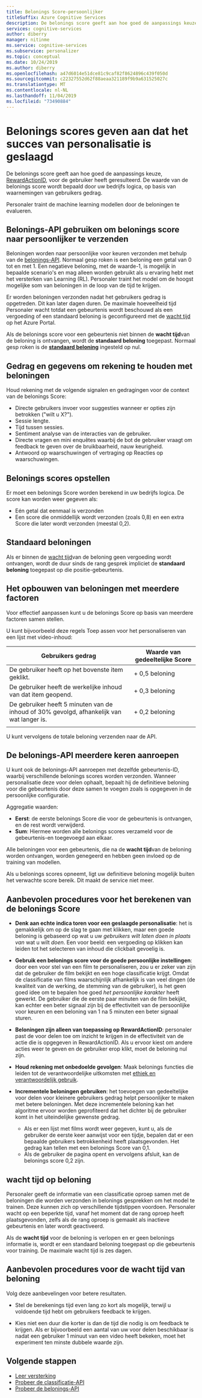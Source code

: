 ```yaml
---
title: Belonings Score-persoonlijker
titleSuffix: Azure Cognitive Services
description: De belonings score geeft aan hoe goed de aanpassings keuze, RewardActionID, voor de gebruiker heeft geresulteerd. De waarde van de belonings score wordt bepaald door uw bedrijfs logica, op basis van waarnemingen van gebruikers gedrag. Personaler traint de machine learning modellen door de beloningen te evalueren.
services: cognitive-services
author: diberry
manager: nitinme
ms.service: cognitive-services
ms.subservice: personalizer
ms.topic: conceptual
ms.date: 10/24/2019
ms.author: diberry
ms.openlocfilehash: a47d6014e51dce81c9caf82f8624896c439f050d
ms.sourcegitcommit: c22327552d62f88aeaa321189f9b9a631525027c
ms.translationtype: MT
ms.contentlocale: nl-NL
ms.lasthandoff: 11/04/2019
ms.locfileid: "73490884"
---
```

# <a name="reward-scores-indicate-success-of-personalization"></a>Belonings scores geven aan dat het succes van personalisatie is geslaagd

De belonings score geeft aan hoe goed de aanpassings keuze, [RewardActionID](https://docs.microsoft.com/rest/api/cognitiveservices/personalizer/rank/rank#response), voor de gebruiker heeft geresulteerd. De waarde van de belonings score wordt bepaald door uw bedrijfs logica, op basis van waarnemingen van gebruikers gedrag.

Personaler traint de machine learning modellen door de beloningen te evalueren. 

## <a name="use-reward-api-to-send-reward-score-to-personalizer"></a>Belonings-API gebruiken om belonings score naar persoonlijker te verzenden

Beloningen worden naar persoonlijke voor keuren verzonden met behulp van de [belonings-API](https://docs.microsoft.com/rest/api/cognitiveservices/personalizer/events/reward). Normaal gesp roken is een beloning een getal van 0 tot en met 1. Een negatieve beloning, met de waarde-1, is mogelijk in bepaalde scenario's en mag alleen worden gebruikt als u ervaring hebt met het versterken van Learning (RL). Personaler traint het model om de hoogst mogelijke som van beloningen in de loop van de tijd te krijgen.

Er worden beloningen verzonden nadat het gebruikers gedrag is opgetreden. Dit kan later dagen duren. De maximale hoeveelheid tijd Personaler wacht totdat een gebeurtenis wordt beschouwd als een vergoeding of een standaard beloning is geconfigureerd met de [wacht tijd](#reward-wait-time) op het Azure Portal.

Als de belonings score voor een gebeurtenis niet binnen de **wacht tijd**van de beloning is ontvangen, wordt de **standaard beloning** toegepast. Normaal gesp roken is de **[standaard beloning](how-to-settings.md#configure-reward-settings-for-the-feedback-loop-based-on-use-case)** ingesteld op nul.


## <a name="behaviors-and-data-to-consider-for-rewards"></a>Gedrag en gegevens om rekening te houden met beloningen

Houd rekening met de volgende signalen en gedragingen voor de context van de belonings Score:

* Directe gebruikers invoer voor suggesties wanneer er opties zijn betrokken ("wilt u X?").
* Sessie lengte.
* Tijd tussen sessies.
* Sentiment analyse van de interacties van de gebruiker.
* Directe vragen en mini enquêtes waarbij de bot de gebruiker vraagt om feedback te geven over de bruikbaarheid, nauw keurigheid.
* Antwoord op waarschuwingen of vertraging op Reacties op waarschuwingen.

## <a name="composing-reward-scores"></a>Belonings scores opstellen

Er moet een belonings Score worden berekend in uw bedrijfs logica. De score kan worden weer gegeven als:

* Eén getal dat eenmaal is verzonden 
* Een score die onmiddellijk wordt verzonden (zoals 0,8) en een extra Score die later wordt verzonden (meestal 0,2).

## <a name="default-rewards"></a>Standaard beloningen

Als er binnen de [wacht tijd](#reward-wait-time)van de beloning geen vergoeding wordt ontvangen, wordt de duur sinds de rang gesprek impliciet de **standaard beloning** toegepast op die positie-gebeurtenis.

## <a name="building-up-rewards-with-multiple-factors"></a>Het opbouwen van beloningen met meerdere factoren  

Voor effectief aanpassen kunt u de belonings Score op basis van meerdere factoren samen stellen. 

U kunt bijvoorbeeld deze regels Toep assen voor het personaliseren van een lijst met video-inhoud:

|Gebruikers gedrag|Waarde van gedeeltelijke Score|
|--|--|
|De gebruiker heeft op het bovenste item geklikt.|\+ 0,5 beloning|
|De gebruiker heeft de werkelijke inhoud van dat item geopend.|\+ 0,3 beloning|
|De gebruiker heeft 5 minuten van de inhoud of 30% gevolgd, afhankelijk van wat langer is.|\+ 0,2 beloning|
|||

U kunt vervolgens de totale beloning verzenden naar de API.

## <a name="calling-the-reward-api-multiple-times"></a>De belonings-API meerdere keren aanroepen

U kunt ook de belonings-API aanroepen met dezelfde gebeurtenis-ID, waarbij verschillende belonings scores worden verzonden. Wanneer personalisatie deze voor delen ophaalt, bepaalt hij de definitieve beloning voor die gebeurtenis door deze samen te voegen zoals is opgegeven in de persoonlijke configuratie.

Aggregatie waarden:

*  **Eerst**: de eerste belonings Score die voor de gebeurtenis is ontvangen, en de rest wordt verwijderd.
* **Sum**: Hiermee worden alle belonings scores verzameld voor de gebeurtenis-en toegevoegd aan elkaar.

Alle beloningen voor een gebeurtenis, die na de **wacht tijd**van de beloning worden ontvangen, worden genegeerd en hebben geen invloed op de training van modellen.

Als u belonings scores opneemt, ligt uw definitieve beloning mogelijk buiten het verwachte score bereik. Dit maakt de service niet meer.

## <a name="best-practices-for-calculating-reward-score"></a>Aanbevolen procedures voor het berekenen van de belonings Score

* **Denk aan echte indica toren voor een geslaagde personalisatie**: het is gemakkelijk om op de slag te gaan met klikken, maar een goede beloning is gebaseerd op wat u uw *gebruikers wilt laten doen in plaats van* wat u wilt *doen*.  Een voor beeld: een vergoeding op klikken kan leiden tot het selecteren van inhoud die clickbait gevoelig is.

* **Gebruik een belonings score voor de goede persoonlijke instellingen**: door een voor stel van een film te personaliseren, zou u er zeker van zijn dat de gebruiker de film bekijkt en een hoge classificatie krijgt. Omdat de classificatie van films waarschijnlijk afhankelijk is van veel dingen (de kwaliteit van de werking, de stemming van de gebruiker), is het geen goed idee om te bepalen hoe goed *het persoonlijke karakter* heeft gewerkt. De gebruiker die de eerste paar minuten van de film bekijkt, kan echter een beter signaal zijn bij de effectiviteit van de persoonlijke voor keuren en een beloning van 1 na 5 minuten een beter signaal sturen.

* **Beloningen zijn alleen van toepassing op RewardActionID**: personaler past de voor delen toe om inzicht te krijgen in de effectiviteit van de actie die is opgegeven in RewardActionID. Als u ervoor kiest om andere acties weer te geven en de gebruiker erop klikt, moet de beloning nul zijn.

* **Houd rekening met onbedoelde gevolgen**: Maak belonings functies die leiden tot de verantwoordelijke uitkomsten met [ethiek en verantwoordelijk gebruik](ethics-responsible-use.md).

* **Incrementele beloningen gebruiken**: het toevoegen van gedeeltelijke voor delen voor kleinere gebruikers gedrag helpt persoonlijker te maken met betere beloningen. Met deze incrementele beloning kan het algoritme ervoor worden geprofiteerd dat het dichter bij de gebruiker komt in het uiteindelijke gewenste gedrag.
    * Als er een lijst met films wordt weer gegeven, kunt u, als de gebruiker de eerste keer aanwijst voor een tijdje, bepalen dat er een bepaalde gebruikers betrokkenheid heeft plaatsgevonden. Het gedrag kan tellen met een belonings Score van 0,1. 
    * Als de gebruiker de pagina opent en vervolgens afsluit, kan de belonings score 0,2 zijn. 

## <a name="reward-wait-time"></a>wacht tijd op beloning

Personaler geeft de informatie van een classificatie oproep samen met de beloningen die worden verzonden in belonings gesprekken om het model te trainen. Deze kunnen zich op verschillende tijdstippen voordoen. Personaler wacht op een beperkte tijd, vanaf het moment dat de rang oproep heeft plaatsgevonden, zelfs als de rang oproep is gemaakt als inactieve gebeurtenis en later wordt geactiveerd.

Als de **wacht tijd** voor de beloning is verlopen en er geen belonings informatie is, wordt er een standaard beloning toegepast op die gebeurtenis voor training. De maximale wacht tijd is zes dagen.

## <a name="best-practices-for-reward-wait-time"></a>Aanbevolen procedures voor de wacht tijd van beloning

Volg deze aanbevelingen voor betere resultaten.

* Stel de berekenings tijd even lang zo kort als mogelijk, terwijl u voldoende tijd hebt om gebruikers feedback te krijgen. 

* Kies niet een duur die korter is dan de tijd die nodig is om feedback te krijgen. Als er bijvoorbeeld een aantal van uw voor delen beschikbaar is nadat een gebruiker 1 minuut van een video heeft bekeken, moet het experiment ten minste dubbele waarde zijn.

## <a name="next-steps"></a>Volgende stappen

* [Leer versterking](concepts-reinforcement-learning.md) 
* [Probeer de classificatie-API](https://westus2.dev.cognitive.microsoft.com/docs/services/personalizer-api/operations/Rank/console)
* [Probeer de belonings-API](https://westus2.dev.cognitive.microsoft.com/docs/services/personalizer-api/operations/Reward)
